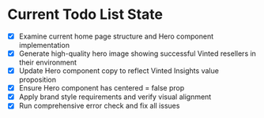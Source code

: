 <!-- DO NOT EDIT - Managed by todo_list tool -->
<!-- Updated: 2025-09-25T16:55:27.188Z -->

# Current Todo List State

- [x] Examine current home page structure and Hero component implementation
- [x] Generate high-quality hero image showing successful Vinted resellers in their environment
- [x] Update Hero component copy to reflect Vinted Insights value proposition
- [x] Ensure Hero component has centered = false prop
- [x] Apply brand style requirements and verify visual alignment
- [x] Run comprehensive error check and fix all issues
